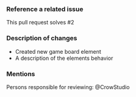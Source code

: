 ### Reference a related issue

This pull request solves #2

### Description of changes
- Created new game board element
- A description of the elements behavior

### Mentions
Persons responsible for reviewing: @CrowStudio
